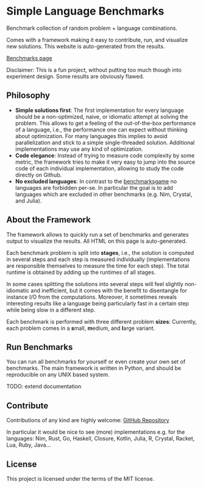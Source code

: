 # Simple Language Benchmarks

Benchmark collection of random problem + language combinations.

Comes with a framework making it easy to contribute, run, and visualize new solutions.
This website is auto-generated from the results.

[Benchmarks page](https://bluenote10.github.io/SimpleLanguageBenchmarks)

Disclaimer:
This is a fun project, without putting too much though into experiment design.
Some results are obviously flawed.



## Philosophy


- **Simple solutions first**: The first implementation for every language should be a non-optimized, naive, or idiomatic attempt
  at solving the problem. This allows to get a feeling of the out-of-the-box performance of a language, i.e., the performance
  one can expect without thinking about optimization.
  For many languages this implies to avoid parallelization and stick to a simple single-threaded solution.
  Additional implementations may use any kind of optimization.
- **Code elegance**: Instead of trying to measure code complexity by some metric, the framework tries to make it very easy to jump into the source code
  of each individual implementation, allowing to study the code directly on Github.
- **No excluded languages**: In contrast to the [benchmarksgame](http://benchmarksgame.alioth.debian.org/play.html)
  no languages are forbidden per-se. In particular the goal is to add languages which are excluded in other benchmarks (e.g. Nim, Crystal, and Julia).



## About the Framework

The framework allows to quickly run a set of benchmarks and generates output to visualize the results.
All HTML on this page is auto-generated.

Each benchmark problem is split into **stages**, i.e., the solution is computed in several steps and
each step is measured individually (implementations are responsible themselves to measure the time for each step).
The total runtime is obtained by adding up the runtimes of all stages.

In some cases splitting the solutions into several steps will feel slightly non-idiomatic and inefficient,
but it comes with the benefit to disentangle for instance I/O from the computations.
Moreover, it sometimes reveals interesting results like a language being particularly fast in a certain step
while being slow in a different step.

Each benchmark is performed with three different problem **sizes**: Currently, each problem comes in a
**s**mall, **m**edium, and **l**arge variant.

## Run Benchmarks

You can run all benchmarks for yourself or even create your own set of benchmarks.
The main framework is written in Python, and should be reproducible on any UNIX based system.

TODO: extend documentation

## Contribute

Contributions of any kind are highly welcome: [GitHub Repository](https://github.com/bluenote10/SimpleLanguageBenchmarks)

In particular it would be nice to see (more) implementations e.g. for the languages:
Nim, Rust, Go, Haskell, Closure, Kotlin, Julia, R, Crystal, Racket, Lua, Ruby, Java...



## License

This project is licensed under the terms of the MIT license.


